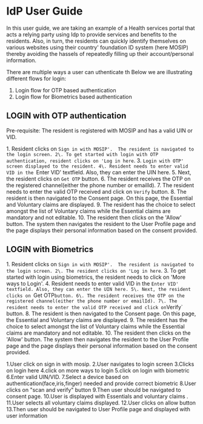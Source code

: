 # IdP User Guide

In this user guide, we are taking an example of a Health services portal that acts a relying party using Idp to provide services and benefits to the residents. Also, in turn, the residents can quickly identify themselves on various websites using their country' foundation ID system (here MOSIP) thereby avoiding the hassels of repeatedly filling up their account/personal information.

There are multiple ways a user can uthenticate th Below we are illustrating different flows for login:

1. Login flow for OTP based authentication
2. Login flow for Biometrics based authentication

## LOGIN with OTP authentication

Pre-requisite: The resident is registered with MOSIP and has a valid UIN or VID.

1\. Resident clicks on `Sign in with MOSIP'. 
    The resident is navigated to the login screen.
2\. To get started with login with OTP authentication, resident clicks on 'Log in here`.
3\. `Login with OTP' screen displayed to the resident.
4\. Resident needs to enter valid VID in the `Enter VID' textfield. Also, they can enter the UIN here.
5\. Next, the resident clicks on `Get OTP` button.
6\. The resident receives the OTP on the registered channel(either the phone number or emailId).
7\. The resident needs to enter the valid OTP received and click on `Verify` button.
8\. The resident is then navigated to the Consent page. On this page, the Essential and Voluntary claims are displayed.
9\. The resident has the choice to select amongst the list of Voluntary claims while the Essential claims are mandatory and not editable.
10\. The resident then clicks on the 'Allow' button. The system then navigates the resident to the User Profile page and the page displays their personal information based on the consent provided.

## LOGIN with Biometrics

1\. Resident clicks on `Sign in with MOSIP'. 
    The resident is navigated to the login screen.
2\. The resident clicks on 'Log in here`.
3\. To get started with login using biometrics, the resident needs to click on 'More ways to Login'.
4\. Resident needs to enter valid VID in the `Enter VID' textfield. Also, they can enter the UIN here.
5\. Next, the resident clicks on `Get OTP` button.
6\. The resident receives the OTP on the registered channel(either the phone number or emailId).
7\. The resident needs to enter the valid OTP received and click on `Verify` button.
8\. The resident is then navigated to the Consent page. On this page, the Essential and Voluntary claims are displayed.
9\. The resident has the choice to select amongst the list of Voluntary claims while the Essential claims are mandatory and not editable.
10\. The resident then clicks on the 'Allow' button. The system then navigates the resident to the User Profile page and the page displays their personal information based on the consent provided.


1.User click on sign in with mosip.
2.User navigates to login screen
3.Clicks on login here
4.click on more ways to login
5.click on login with biometric
6.Enter valid UIN/VID.
7.Select a device based on authentication(face,iris,finger) needed and provide correct biometric
8.User clicks on "scan and verify" button
9.Then user should be navigated to consent page.
10.User is displayed with Essentials and voluntary claims .
11.User selects all voluntary claims displayed.
12.User clicks on allow button
13.Then user should be navigated to User Profile page and displayed with user information
